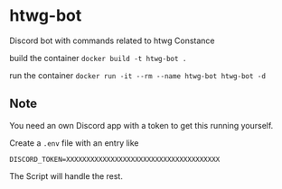 # htwg-bot
Discord bot with commands related to htwg Constance

build the container ``docker build -t htwg-bot .``

run the container ``docker run -it --rm --name htwg-bot htwg-bot -d``

## Note

You need an own Discord app with a token to get this running yourself.

Create a `.env` file with an entry like

``DISCORD_TOKEN=XXXXXXXXXXXXXXXXXXXXXXXXXXXXXXXXXXXXXX``

The Script will handle the rest.